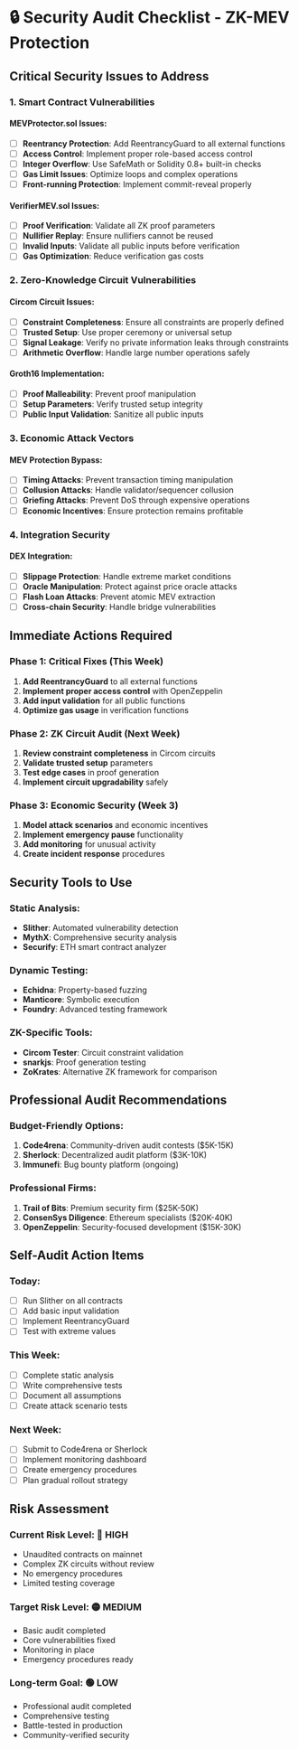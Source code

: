 # 🔒 Security Audit Checklist - ZK-MEV Protection

## **Critical Security Issues to Address**

### **1. Smart Contract Vulnerabilities**

#### **MEVProtector.sol Issues:**
- [ ] **Reentrancy Protection**: Add ReentrancyGuard to all external functions
- [ ] **Access Control**: Implement proper role-based access control
- [ ] **Integer Overflow**: Use SafeMath or Solidity 0.8+ built-in checks
- [ ] **Gas Limit Issues**: Optimize loops and complex operations
- [ ] **Front-running Protection**: Implement commit-reveal properly

#### **VerifierMEV.sol Issues:**
- [ ] **Proof Verification**: Validate all ZK proof parameters
- [ ] **Nullifier Replay**: Ensure nullifiers cannot be reused
- [ ] **Invalid Inputs**: Validate all public inputs before verification
- [ ] **Gas Optimization**: Reduce verification gas costs

### **2. Zero-Knowledge Circuit Vulnerabilities**

#### **Circom Circuit Issues:**
- [ ] **Constraint Completeness**: Ensure all constraints are properly defined
- [ ] **Trusted Setup**: Use proper ceremony or universal setup
- [ ] **Signal Leakage**: Verify no private information leaks through constraints
- [ ] **Arithmetic Overflow**: Handle large number operations safely

#### **Groth16 Implementation:**
- [ ] **Proof Malleability**: Prevent proof manipulation
- [ ] **Setup Parameters**: Verify trusted setup integrity
- [ ] **Public Input Validation**: Sanitize all public inputs

### **3. Economic Attack Vectors**

#### **MEV Protection Bypass:**
- [ ] **Timing Attacks**: Prevent transaction timing manipulation
- [ ] **Collusion Attacks**: Handle validator/sequencer collusion
- [ ] **Griefing Attacks**: Prevent DoS through expensive operations
- [ ] **Economic Incentives**: Ensure protection remains profitable

### **4. Integration Security**

#### **DEX Integration:**
- [ ] **Slippage Protection**: Handle extreme market conditions
- [ ] **Oracle Manipulation**: Protect against price oracle attacks
- [ ] **Flash Loan Attacks**: Prevent atomic MEV extraction
- [ ] **Cross-chain Security**: Handle bridge vulnerabilities

## **Immediate Actions Required**

### **Phase 1: Critical Fixes (This Week)**
1. **Add ReentrancyGuard** to all external functions
2. **Implement proper access control** with OpenZeppelin
3. **Add input validation** for all public functions
4. **Optimize gas usage** in verification functions

### **Phase 2: ZK Circuit Audit (Next Week)**
1. **Review constraint completeness** in Circom circuits
2. **Validate trusted setup** parameters
3. **Test edge cases** in proof generation
4. **Implement circuit upgradability** safely

### **Phase 3: Economic Security (Week 3)**
1. **Model attack scenarios** and economic incentives
2. **Implement emergency pause** functionality
3. **Add monitoring** for unusual activity
4. **Create incident response** procedures

## **Security Tools to Use**

### **Static Analysis:**
- **Slither**: Automated vulnerability detection
- **MythX**: Comprehensive security analysis
- **Securify**: ETH smart contract analyzer

### **Dynamic Testing:**
- **Echidna**: Property-based fuzzing
- **Manticore**: Symbolic execution
- **Foundry**: Advanced testing framework

### **ZK-Specific Tools:**
- **Circom Tester**: Circuit constraint validation
- **snarkjs**: Proof generation testing
- **ZoKrates**: Alternative ZK framework for comparison

## **Professional Audit Recommendations**

### **Budget-Friendly Options:**
1. **Code4rena**: Community-driven audit contests ($5K-15K)
2. **Sherlock**: Decentralized audit platform ($3K-10K)
3. **Immunefi**: Bug bounty platform (ongoing)

### **Professional Firms:**
1. **Trail of Bits**: Premium security firm ($25K-50K)
2. **ConsenSys Diligence**: Ethereum specialists ($20K-40K)
3. **OpenZeppelin**: Security-focused development ($15K-30K)

## **Self-Audit Action Items**

### **Today:**
- [ ] Run Slither on all contracts
- [ ] Add basic input validation
- [ ] Implement ReentrancyGuard
- [ ] Test with extreme values

### **This Week:**
- [ ] Complete static analysis
- [ ] Write comprehensive tests
- [ ] Document all assumptions
- [ ] Create attack scenario tests

### **Next Week:**
- [ ] Submit to Code4rena or Sherlock
- [ ] Implement monitoring dashboard
- [ ] Create emergency procedures
- [ ] Plan gradual rollout strategy

## **Risk Assessment**

### **Current Risk Level: 🔴 HIGH**
- Unaudited contracts on mainnet
- Complex ZK circuits without review
- No emergency procedures
- Limited testing coverage

### **Target Risk Level: 🟡 MEDIUM**
- Basic audit completed
- Core vulnerabilities fixed
- Monitoring in place
- Emergency procedures ready

### **Long-term Goal: 🟢 LOW**
- Professional audit completed
- Comprehensive testing
- Battle-tested in production
- Community-verified security
